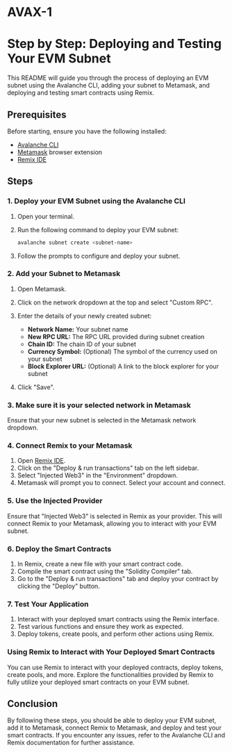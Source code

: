 # AVAX-1

# Step by Step: Deploying and Testing Your EVM Subnet

This README will guide you through the process of deploying an EVM subnet using the Avalanche CLI, adding your subnet to Metamask, and deploying and testing smart contracts using Remix.

## Prerequisites

Before starting, ensure you have the following installed:

- [Avalanche CLI](https://github.com/ava-labs/avalanche-cli)
- [Metamask](https://metamask.io/) browser extension
- [Remix IDE](https://remix.ethereum.org/)

## Steps

### 1. Deploy your EVM Subnet using the Avalanche CLI

1. Open your terminal.
2. Run the following command to deploy your EVM subnet:

    ```sh
    avalanche subnet create <subnet-name>
    ```

3. Follow the prompts to configure and deploy your subnet.

### 2. Add your Subnet to Metamask

1. Open Metamask.
2. Click on the network dropdown at the top and select "Custom RPC".
3. Enter the details of your newly created subnet:
    - **Network Name:** Your subnet name
    - **New RPC URL:** The RPC URL provided during subnet creation
    - **Chain ID:** The chain ID of your subnet
    - **Currency Symbol:** (Optional) The symbol of the currency used on your subnet
    - **Block Explorer URL:** (Optional) A link to the block explorer for your subnet

4. Click "Save".

### 3. Make sure it is your selected network in Metamask

Ensure that your new subnet is selected in the Metamask network dropdown.

### 4. Connect Remix to your Metamask

1. Open [Remix IDE](https://remix.ethereum.org/).
2. Click on the "Deploy & run transactions" tab on the left sidebar.
3. Select "Injected Web3" in the "Environment" dropdown.
4. Metamask will prompt you to connect. Select your account and connect.

### 5. Use the Injected Provider

Ensure that "Injected Web3" is selected in Remix as your provider. This will connect Remix to your Metamask, allowing you to interact with your EVM subnet.

### 6. Deploy the Smart Contracts

1. In Remix, create a new file with your smart contract code.
2. Compile the smart contract using the "Solidity Compiler" tab.
3. Go to the "Deploy & run transactions" tab and deploy your contract by clicking the "Deploy" button.

### 7. Test Your Application

1. Interact with your deployed smart contracts using the Remix interface.
2. Test various functions and ensure they work as expected.
3. Deploy tokens, create pools, and perform other actions using Remix.

### Using Remix to Interact with Your Deployed Smart Contracts

You can use Remix to interact with your deployed contracts, deploy tokens, create pools, and more. Explore the functionalities provided by Remix to fully utilize your deployed smart contracts on your EVM subnet.

## Conclusion

By following these steps, you should be able to deploy your EVM subnet, add it to Metamask, connect Remix to Metamask, and deploy and test your smart contracts. If you encounter any issues, refer to the Avalanche CLI and Remix documentation for further assistance.
